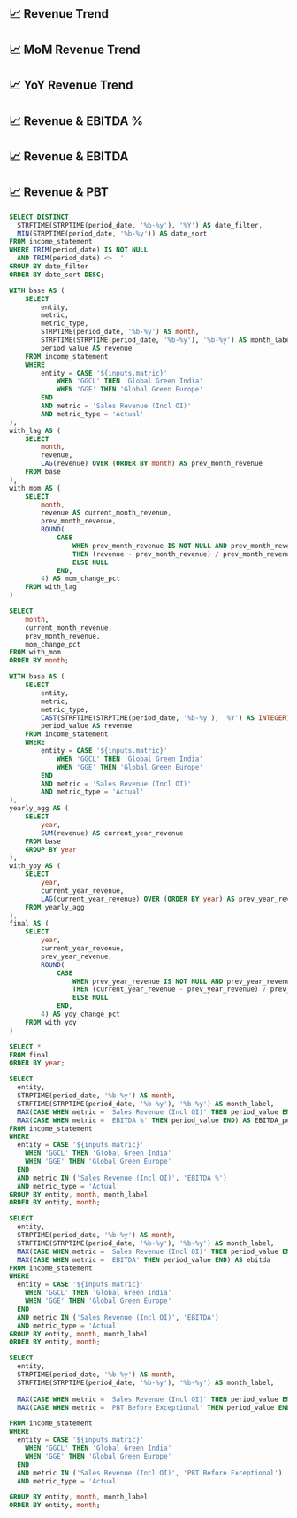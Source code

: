

## 📈 Revenue Trend


<div class="flex items-center justify-between w-full">
<ButtonGroup name="matric" display="tabs">
        <ButtonGroupItem valueLabel="Global Green India" value="GGCL" default />
        <ButtonGroupItem valueLabel="Global Green Europe" value="GGE" />
</ButtonGroup>
</div>

## 📈 MoM Revenue Trend
<div class = 'mb-5'></div>

<LineChart 
  data={revenue_trend_mom}
  x=month
  y=mom_change_pct
  yAxisTitle= "Values are in Million"
  markers=true
/>

## 📈 YoY Revenue Trend
<div class = 'mb-5'></div>

<LineChart 
  data={revenue_trend_yoy}
  x=year
  y=yoy_change_pct
  yAxisTitle = "Values are in Million"
  markers=true
/>

## 📈 Revenue & EBITDA %
<div class = 'mb-5'></div>

<BarChart 
  data={revenue_ebitda_perc} 
  x="month"
  y="Revenue"                    
  yFmt="number"                
  y2="EBITDA_percent"              
  y2SeriesType="line"
  yAxisTitle = "Values are in Million"
  sort={true}
  xFmt="mmm-yy"
  tooltipTitle="month_label"
  y2AxisLabels={false}
  y2AxisTitle={false}
/>

## 📈 Revenue & EBITDA
<div class = 'mb-5'></div>

<BarChart 
  data={revenue_ebitda} 
  x="month"
  y="Revenue"                    
  yFmt="number"                
  y2="ebitda"              
  y2SeriesType="line"
  yAxisTitle = "Values are in Million"
  sort={true}
  xFmt="mmm-yy"
  tooltipTitle="month_label"
  y2AxisLabels={false}
  y2AxisTitle={false}
/>

## 📈 Revenue & PBT
<div class = 'mb-5'></div>

<BarChart 
  data={revenue_pbt} 
  x="month"
  y="Revenue"                    
  yFmt="number"                
  y2="PBT"              
  y2SeriesType="line"
  yAxisTitle = "Values are in Million"
  sort={true}
  xFmt="mmm-yy"
  tooltipTitle="month_label"
  y2AxisLabels={false}
  y2AxisTitle={false}
/>

<div class = 'mb-15'> </div>

```sql date_filter
SELECT DISTINCT 
  STRFTIME(STRPTIME(period_date, '%b-%y'), '%Y') AS date_filter,
  MIN(STRPTIME(period_date, '%b-%y')) AS date_sort  
FROM income_statement
WHERE TRIM(period_date) IS NOT NULL
  AND TRIM(period_date) <> ''
GROUP BY date_filter
ORDER BY date_sort DESC;

```

```sql revenue_trend_mom
WITH base AS (
    SELECT 
        entity,
        metric,
        metric_type,
        STRPTIME(period_date, '%b-%y') AS month,
        STRFTIME(STRPTIME(period_date, '%b-%y'), '%b-%y') AS month_label,
        period_value AS revenue
    FROM income_statement
    WHERE 
        entity = CASE '${inputs.matric}'
            WHEN 'GGCL' THEN 'Global Green India'
            WHEN 'GGE' THEN 'Global Green Europe'
        END
        AND metric = 'Sales Revenue (Incl OI)'
        AND metric_type = 'Actual'
),
with_lag AS (
    SELECT 
        month,
        revenue,
        LAG(revenue) OVER (ORDER BY month) AS prev_month_revenue
    FROM base
),
with_mom AS (
    SELECT 
        month,
        revenue AS current_month_revenue,
        prev_month_revenue,
        ROUND(
            CASE 
                WHEN prev_month_revenue IS NOT NULL AND prev_month_revenue != 0 
                THEN (revenue - prev_month_revenue) / prev_month_revenue
                ELSE NULL 
            END, 
        4) AS mom_change_pct
    FROM with_lag
)

SELECT 
    month,
    current_month_revenue,
    prev_month_revenue,
    mom_change_pct
FROM with_mom
ORDER BY month;

```

```sql revenue_trend_yoy
WITH base AS (
    SELECT 
        entity,
        metric,
        metric_type,
        CAST(STRFTIME(STRPTIME(period_date, '%b-%y'), '%Y') AS INTEGER) AS year,  
        period_value AS revenue
    FROM income_statement
    WHERE 
        entity = CASE '${inputs.matric}'
            WHEN 'GGCL' THEN 'Global Green India'
            WHEN 'GGE' THEN 'Global Green Europe'
        END
        AND metric = 'Sales Revenue (Incl OI)'
        AND metric_type = 'Actual'
),
yearly_agg AS (
    SELECT 
        year,
        SUM(revenue) AS current_year_revenue
    FROM base
    GROUP BY year
),
with_yoy AS (
    SELECT 
        year,
        current_year_revenue,
        LAG(current_year_revenue) OVER (ORDER BY year) AS prev_year_revenue  
    FROM yearly_agg
),
final AS (
    SELECT 
        year,
        current_year_revenue,
        prev_year_revenue,
        ROUND(
            CASE 
                WHEN prev_year_revenue IS NOT NULL AND prev_year_revenue != 0
                THEN (current_year_revenue - prev_year_revenue) / prev_year_revenue
                ELSE NULL
            END, 
        4) AS yoy_change_pct
    FROM with_yoy
)

SELECT *
FROM final
ORDER BY year;

```

```sql revenue_ebitda_perc
SELECT
  entity,
  STRPTIME(period_date, '%b-%y') AS month,
  STRFTIME(STRPTIME(period_date, '%b-%y'), '%b-%y') AS month_label,
  MAX(CASE WHEN metric = 'Sales Revenue (Incl OI)' THEN period_value END) AS Revenue,
  MAX(CASE WHEN metric = 'EBITDA %' THEN period_value END) AS EBITDA_percent
FROM income_statement
WHERE 
  entity = CASE '${inputs.matric}'
    WHEN 'GGCL' THEN 'Global Green India'
    WHEN 'GGE' THEN 'Global Green Europe'
  END
  AND metric IN ('Sales Revenue (Incl OI)', 'EBITDA %')
  AND metric_type = 'Actual'
GROUP BY entity, month, month_label
ORDER BY entity, month;
```

```sql revenue_ebitda
SELECT
  entity,
  STRPTIME(period_date, '%b-%y') AS month,
  STRFTIME(STRPTIME(period_date, '%b-%y'), '%b-%y') AS month_label,
  MAX(CASE WHEN metric = 'Sales Revenue (Incl OI)' THEN period_value END) AS Revenue,
  MAX(CASE WHEN metric = 'EBITDA' THEN period_value END) AS ebitda
FROM income_statement
WHERE 
  entity = CASE '${inputs.matric}'
    WHEN 'GGCL' THEN 'Global Green India'
    WHEN 'GGE' THEN 'Global Green Europe'
  END
  AND metric IN ('Sales Revenue (Incl OI)', 'EBITDA')
  AND metric_type = 'Actual'
GROUP BY entity, month, month_label
ORDER BY entity, month;
```

```sql revenue_pbt
SELECT
  entity,
  STRPTIME(period_date, '%b-%y') AS month,
  STRFTIME(STRPTIME(period_date, '%b-%y'), '%b-%y') AS month_label,
  
  MAX(CASE WHEN metric = 'Sales Revenue (Incl OI)' THEN period_value END) AS Revenue,
  MAX(CASE WHEN metric = 'PBT Before Exceptional' THEN period_value END) AS PBT

FROM income_statement
WHERE 
  entity = CASE '${inputs.matric}'
    WHEN 'GGCL' THEN 'Global Green India'
    WHEN 'GGE' THEN 'Global Green Europe'
  END
  AND metric IN ('Sales Revenue (Incl OI)', 'PBT Before Exceptional')
  AND metric_type = 'Actual'

GROUP BY entity, month, month_label
ORDER BY entity, month;

```